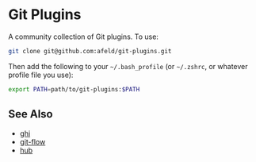 # Git Plugins

A community collection of Git plugins.  To use:

```bash
git clone git@github.com:afeld/git-plugins.git
```

Then add the following to your `~/.bash_profile` (or `~/.zshrc`, or whatever profile file you use):

```bash
export PATH=path/to/git-plugins:$PATH
```

## See Also

* [ghi](https://github.com/stephencelis/ghi)
* [git-flow](https://github.com/nvie/gitflow)
* [hub](http://hub.github.com/)
